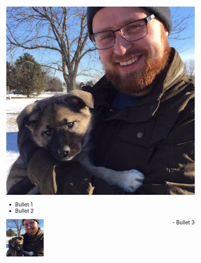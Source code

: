 ![Winnie as a Pup](/docs/assets/Eowyn.jpg)

* Bullet 1
* Bullet 2

<img align="left" width="100" height="100" src= "/docs/assets/Eowyn.jpg">
<div style="text-align: right"> - Bullet 3 </div>

    
    
